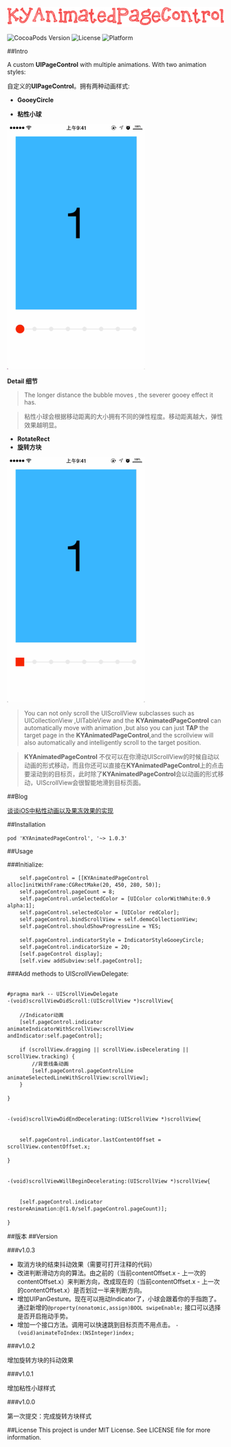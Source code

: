 <p align="left" >
  <img src="logo.png" alt="KYAnimatedPageControl" title="KYAnimatedPageControl" width = "700">
</p>

![CocoaPods Version](https://img.shields.io/badge/pod-v1.0.3-brightgreen.svg)
![License](https://img.shields.io/badge/license-MIT-blue.svg)
![Platform](https://img.shields.io/badge/platform-iOS-red.svg)


##Intro

A custom **UIPageControl** with multiple animations. With two animation styles:

自定义的**UIPageControl**。拥有两种动画样式:

* **GooeyCircle**

* **粘性小球** 

<p align="left" >
  <img src="gooeyCircle.gif" alt="gooeyCircle" title="gooeyCircle" width = "320">
</p>

**Detail 细节**
>The longer distance the bubble moves , the severer gooey effect it has.

>粘性小球会根据移动距离的大小拥有不同的弹性程度。移动距离越大，弹性效果越明显。

* **RotateRect**
* **旋转方块**

<p align="left" >
  <img src="rotateRect.gif" alt="rotateRect" title="rotateRect" width = "320">
</p>


> You can not only scroll the UIScrollView subclasses such as UICollectionView ,UITableView and the **KYAnimatedPageControl** can automatically move with animation ,but also you can just **TAP** the target page in the **KYAnimatedPageControl**,and the scrollview will also automatically and intelligently scroll to the target position.

>**KYAnimatedPageControl** 不仅可以在你滑动UIScrollView的时候自动以动画的形式移动，而且你还可以直接在**KYAnimatedPageControl**上的点击要滚动到的目标页，此时除了**KYAnimatedPageControl**会以动画的形式移动，UIScrollView会很智能地滑到目标页面。

##Blog

[谈谈iOS中粘性动画以及果冻效果的实现](http://kittenyang.com/deformationandgooey/)

##Installation

`pod 'KYAnimatedPageControl', '~> 1.0.3'`


##Usage

###Initialize:

```objc
    self.pageControl = [[KYAnimatedPageControl alloc]initWithFrame:CGRectMake(20, 450, 280, 50)];
    self.pageControl.pageCount = 8;
    self.pageControl.unSelectedColor = [UIColor colorWithWhite:0.9 alpha:1];
    self.pageControl.selectedColor = [UIColor redColor];
    self.pageControl.bindScrollView = self.demoCollectionView;
    self.pageControl.shouldShowProgressLine = YES;
    
    self.pageControl.indicatorStyle = IndicatorStyleGooeyCircle;
    self.pageControl.indicatorSize = 20;
    [self.pageControl display];
    [self.view addSubview:self.pageControl];

```

###Add methods to UIScrollViewDelegate:

```objc

#pragma mark -- UIScrollViewDelegate
-(void)scrollViewDidScroll:(UIScrollView *)scrollView{

    //Indicator动画
    [self.pageControl.indicator animateIndicatorWithScrollView:scrollView andIndicator:self.pageControl];

    if (scrollView.dragging || scrollView.isDecelerating || scrollView.tracking) {
        //背景线条动画
        [self.pageControl.pageControlLine animateSelectedLineWithScrollView:scrollView];
    }
    
}


-(void)scrollViewDidEndDecelerating:(UIScrollView *)scrollView{
    
    
    self.pageControl.indicator.lastContentOffset = scrollView.contentOffset.x;
    
}


-(void)scrollViewWillBeginDecelerating:(UIScrollView *)scrollView{

    
    [self.pageControl.indicator restoreAnimation:@(1.0/self.pageControl.pageCount)];

}

```

##版本
##Version

###v1.0.3

 * 取消方块的结束抖动效果（需要可打开注释的代码）
 * 改进判断滑动方向的算法。由之前的（当前contentOffset.x - 上一次的contentOffset.x）来判断方向，改成现在的（当前contentOffset.x - 上一次的contentOffset.x）是否划过一半来判断方向。
 * 增加UIPanGesture。现在可以拖动Indicator了，小球会跟着你的手指跑了。通过新增的`@property(nonatomic,assign)BOOL swipeEnable;` 接口可以选择是否开启拖动手势。
 * 增加一个接口方法。调用可以快速跳到目标页而不用点击。 `-(void)animateToIndex:(NSInteger)index;`


###v1.0.2

 增加旋转方块的抖动效果

###v1.0.1 

 增加粘性小球样式
 
###v1.0.0
  
  第一次提交：完成旋转方块样式
  

##License
This project is under MIT License. See LICENSE file for more information.




